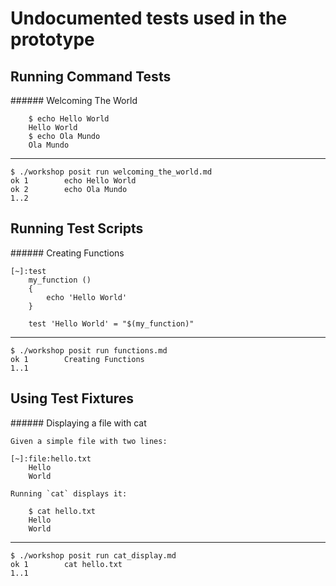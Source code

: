 # Undocumented tests used in the prototype

## Running Command Tests

[~]:file:welcoming_the_world.md
	###### Welcoming The World

		$ echo Hello World
		Hello World
		$ echo Ola Mundo
		Ola Mundo

---

	$ ./workshop posit run welcoming_the_world.md
	ok 1		echo Hello World
	ok 2		echo Ola Mundo
	1..2

## Running Test Scripts

[~]:file:functions.md
	###### Creating Functions

	[~]:test
		my_function ()
		{
			echo 'Hello World'
		}

		test 'Hello World' = "$(my_function)"

---

	$ ./workshop posit run functions.md
	ok 1		Creating Functions
	1..1


## Using Test Fixtures

[~]:file:cat_display.md
	###### Displaying a file with cat

	Given a simple file with two lines:

	[~]:file:hello.txt
		Hello
		World

	Running `cat` displays it:

		$ cat hello.txt
		Hello
		World

---

	$ ./workshop posit run cat_display.md
	ok 1		cat hello.txt
	1..1
